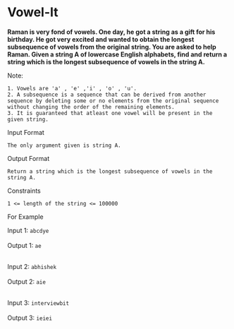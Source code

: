 <h1>Vowel-It</h1>

<b>Raman is very fond of vowels. One day, he got a string as a gift for his birthday. He got very excited and wanted to obtain the longest subsequence of vowels from the original string. You are asked to help Raman.
Given a string A of lowercase English alphabets, find and return a string which is the longest subsequence of vowels in the string A.</b>

Note:
```
1. Vowels are 'a' , 'e' ,'i' , 'o' , 'u'. 
2. A subsequence is a sequence that can be derived from another sequence by deleting some or no elements from the original sequence without changing the order of the remaining elements.
3. It is guaranteed that atleast one vowel will be present in the given string.
```
Input Format
```
The only argument given is string A.
```
Output Format
```
Return a string which is the longest subsequence of vowels in the string A.
```
Constraints
```
1 <= length of the string <= 100000
```
For Example

Input 1:
   `abcdye` <br><br>
Output 1:
      `ae` <br><br>

Input 2:
    `abhishek` <br><br>
Output 2:
    `aie` <br><br>

Input 3:
    `interviewbit` <br><br>
Output 3:
    `ieiei` 
